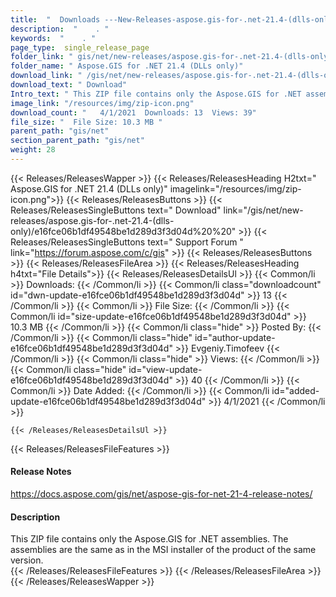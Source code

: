 ```yaml
---
title:  "  Downloads ---New-Releases-aspose.gis-for-.net-21.4-(dlls-only) . " 
description:  "    . " 
keywords:  "    . " 
page_type:  single_release_page
folder_link: " gis/net/new-releases/aspose.gis-for-.net-21.4-(dlls-only)/"
folder_name: " Aspose.GIS for .NET 21.4 (DLLs only)"
download_link: " /gis/net/new-releases/aspose.gis-for-.net-21.4-(dlls-only)/e16fce06b1df49548be1d289d3f3d04d"
download_text: " Download"
Intro_text: " This ZIP file contains only the Aspose.GIS for .NET assemblies. The assemblies a..."
image_link: "/resources/img/zip-icon.png"
download_count: "   4/1/2021  Downloads: 13  Views: 39"
file_size: "  File Size: 10.3 MB "
parent_path: "gis/net"
section_parent_path: "gis/net"
weight: 28 
---
```


{{< Releases/ReleasesWapper >}}
  {{< Releases/ReleasesHeading H2txt=" Aspose.GIS for .NET 21.4 (DLLs only)" imagelink="/resources/img/zip-icon.png">}}
  {{< Releases/ReleasesButtons >}}
    {{< Releases/ReleasesSingleButtons text=" Download" link="/gis/net/new-releases/aspose.gis-for-.net-21.4-(dlls-only)/e16fce06b1df49548be1d289d3f3d04d%20%20" >}}
    {{< Releases/ReleasesSingleButtons text=" Support Forum " link="https://forum.aspose.com/c/gis" >}}
  {{< Releases/ReleasesButtons >}}
  {{< Releases/ReleasesFileArea >}}
    {{< Releases/ReleasesHeading h4txt="File Details">}}
    {{< Releases/ReleasesDetailsUl >}}
            {{< Common/li  >}} Downloads: {{< /Common/li >}} 
      {{< Common/li class="downloadcount" id="dwn-update-e16fce06b1df49548be1d289d3f3d04d" >}} 13 {{< /Common/li >}} 
      {{< Common/li  >}} File Size: {{< /Common/li >}} 
      {{< Common/li id="size-update-e16fce06b1df49548be1d289d3f3d04d" >}} 10.3 MB {{< /Common/li >}} 
      {{< Common/li  class="hide" >}} Posted By: {{< /Common/li >}} 
      {{< Common/li class="hide" id="author-update-e16fce06b1df49548be1d289d3f3d04d" >}} Evgeniy.Timofeev {{< /Common/li >}} 
      {{< Common/li class="hide"  >}} Views: {{< /Common/li >}} 
      {{< Common/li class="hide" id="view-update-e16fce06b1df49548be1d289d3f3d04d" >}} 40 {{< /Common/li >}} 
      {{< Common/li  >}} Date Added: {{< /Common/li >}} 
      {{< Common/li id="added-update-e16fce06b1df49548be1d289d3f3d04d" >}} 4/1/2021 {{< /Common/li >}} 

    {{< /Releases/ReleasesDetailsUl >}}

  {{< Releases/ReleasesFileFeatures >}}
      <h4>Release Notes</h4><div><a href="https://docs.aspose.com/gis/net/aspose-gis-for-net-21-4-release-notes/">https://docs.aspose.com/gis/net/aspose-gis-for-net-21-4-release-notes/</a></div><h4>Description</h4><div class="HTMLDescription">This ZIP file contains only the Aspose.GIS for .NET assemblies. The assemblies are the same as in the MSI installer of the product of the same version.</div>
  {{< /Releases/ReleasesFileFeatures >}}
 {{< /Releases/ReleasesFileArea >}}
{{< /Releases/ReleasesWapper >}}


